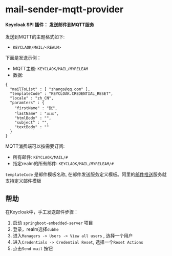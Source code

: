# mail-sender-mqtt-provider

#### Keycloak SPI 插件： 发送邮件到MQTT服务

发送到MQTT的主题格式如下:
* `KEYCLAOK/MAIL/<REALM>`


下面是发送示例：

* MQTT主题: `KEYCLAOK/MAIL/MYRELEAM`  
* 数据: 


```
{
  "mailToList" : [ "zhangs@qq.com" ],
  "templateCode" : "KEYCLOAK.CREDENTIAL_RESET",
  "locale" : "zh_CN",
  "paramters" : {
    "firstName" : "张",
    "lastName" : "三三",
    "htmlBody" : "",
    "subject" : "",
    "textBody" : ""
  }
}
```

MQTT消费端可以按需要订阅:
* 所有邮件: `KEYCLAOK/MAIL/#`
* 指定realm的所有邮件: `KEYCLAOK/MAIL/MYRELEAM/#`

`templateCode` 是邮件模板名称, 在邮件发送服务定义模板。阿里的[邮件推送](https://help.aliyun.com/document_detail/29416.html)服务就支持定义邮件模板

## 帮助

在Keycloak中，手工发送邮件步骤：

1. 启动 `springboot-embedded-server` 项目
2. 登录，realm选择`dubhe` 
3. 进入`Managers -> Users -> View all users` , 选择一个用户
4. 进入`Credentials -> Credential Reset`, 选择一个`Reset Actions`
5. 点击`Send mail` 按钮

